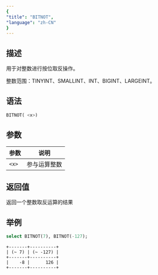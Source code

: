 ```yaml
---
{
"title": "BITNOT",
"language": "zh-CN"
}
---
```


## 描述
用于对整数进行按位取反操作。

整数范围：TINYINT、SMALLINT、INT、BIGINT、LARGEINT。

## 语法
```sql
BITNOT( <x>)
```

## 参数
| 参数    | 说明     |
|-------|--------|
| `<x>` | 参与运算整数 |

## 返回值
返回一个整数取反运算的结果

## 举例
```sql
select BITNOT(7), BITNOT(-127);
```
```text
+-------+----------+
| (~ 7) | (~ -127) |
+-------+----------+
|    -8 |      126 |
+-------+----------+
```